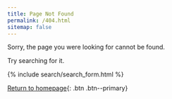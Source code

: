```yaml
---
title: Page Not Found
permalink: /404.html
sitemap: false
---
```


Sorry, the page you were looking for cannot be found.

Try searching for it.

{% include search/search_form.html %}

[Return to homepage](/){: .btn .btn--primary}
